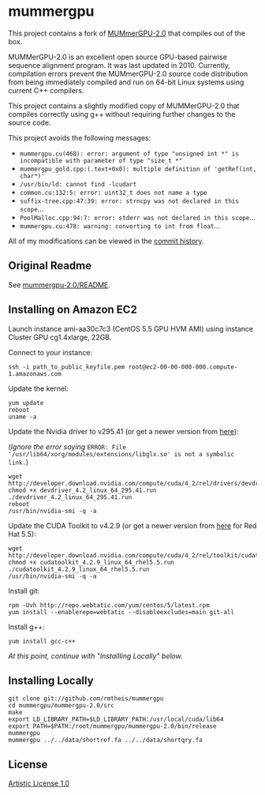 # mummergpu

This project contains a fork of [MUMmerGPU-2.0](https://sourceforge.net/p/mummergpu/wiki/MUMmerGPU/) that compiles out of the box.

MUMMerGPU-2.0 is an excellent open source GPU-based pairwise sequence alignment program. It was last updated in 2010. 
Currently, compilation errors prevent the MUMmerGPU-2.0 source code distribution from being immediately compiled and 
run on 64-bit Linux systems using current C++ compilers.

This project contains a slightly modified copy of MUMMerGPU-2.0 that compiles correctly using g++ without requiring 
further changes to the source code.

This project avoids the following messages:

* `mummergpu.cu(468): error: argument of type "unsigned int *" is incompatible with parameter of type "size_t *"`
* `mummergpu_gold.cpp:(.text+0x0): multiple definition of 'getRef(int, char*)'`
* `/usr/bin/ld: cannot find -lcudart`
* `common.cu:132:5: error: uint32_t does not name a type`
* `suffix-tree.cpp:47:39: error: strncpy was not declared in this scope`...
* `PoolMalloc.cpp:94:7: error: stderr was not declared in this scope`...
* `mummergpu.cu:478: warning: converting to int from float`...

All of my modifications can be viewed in the [commit history](https://github.com/rmtheis/mummergpu/commits/master).

## Original Readme

See [mummergpu-2.0/README](mummergpu-2.0/README).

## Installing on Amazon EC2

Launch instance ami-aa30c7c3 (CentOS 5.5 GPU HVM AMI) using instance Cluster GPU cg1.4xlarge, 22GB.

Connect to your instance:

    ssh -i path_to_public_keyfile.pem root@ec2-00-00-000-000.compute-1.amazonaws.com

Update the kernel:

    yum update
    reboot
    uname -a

Update the Nvidia driver to v295.41 (or get a newer version from [here](http://developer.nvidia.com/cuda-downloads)):

(_Ignore the error saying_ `ERROR: File '/usr/lib64/xorg/modules/extensions/libglx.so' is not a symbolic link.`)

    wget http://developer.download.nvidia.com/compute/cuda/4_2/rel/drivers/devdriver_4.2_linux_64_295.41.run
    chmod +x devdriver_4.2_linux_64_295.41.run
    ./devdriver_4.2_linux_64_295.41.run 
    reboot
    /usr/bin/nvidia-smi -q -a

Update the CUDA Toolkit to v4.2.9 (or get a newer version from [here](http://developer.nvidia.com/cuda-downloads) for Red Hat 5.5):

    wget http://developer.download.nvidia.com/compute/cuda/4_2/rel/toolkit/cudatoolkit_4.2.9_linux_64_rhel5.5.run
    chmod +x cudatoolkit_4.2.9_linux_64_rhel5.5.run
    ./cudatoolkit_4.2.9_linux_64_rhel5.5.run
    /usr/bin/nvidia-smi -q -a

Install git:

    rpm -Uvh http://repo.webtatic.com/yum/centos/5/latest.rpm
    yum install --enablerepo=webtatic --disableexcludes=main git-all

Install g++:

    yum install gcc-c++

_At this point, continue with "Installling Locally" below._

## Installing Locally

    git clone git://github.com/rmtheis/mummergpu
    cd mummergpu/mummergpu-2.0/src
    make
    export LD_LIBRARY_PATH=$LD_LIBRARY_PATH:/usr/local/cuda/lib64
    export PATH=$PATH:/root/mummergpu/mummergpu-2.0/bin/release
    mummergpu
    mummergpu ../../data/shortref.fa ../../data/shortqry.fa

## License

[Artistic License 1.0](COPYING)
